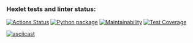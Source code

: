 ### Hexlet tests and linter status:
[![Actions Status](https://github.com/nteir/python-project-lvl3/workflows/hexlet-check/badge.svg)](https://github.com/nteir/python-project-lvl3/actions)
[![Python package](https://github.com/nteir/python-project-lvl3/actions/workflows/python-package.yml/badge.svg)](https://github.com/nteir/python-project-lvl3/actions/workflows/python-package.yml)
[![Maintainability](https://api.codeclimate.com/v1/badges/0b91e746c15232c922e6/maintainability)](https://codeclimate.com/github/nteir/python-project-lvl3/maintainability)
[![Test Coverage](https://api.codeclimate.com/v1/badges/0b91e746c15232c922e6/test_coverage)](https://codeclimate.com/github/nteir/python-project-lvl3/test_coverage)

[![asciicast](https://asciinema.org/a/D0QWxBS2Mt2EOlvNUH5yTU9Iw.svg)](https://asciinema.org/a/D0QWxBS2Mt2EOlvNUH5yTU9Iw)